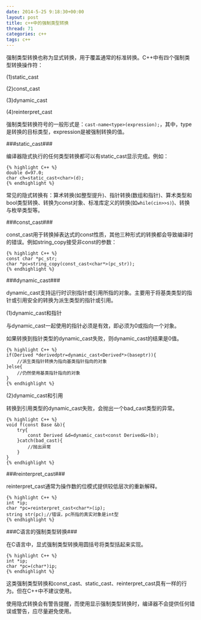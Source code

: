 ```yaml
---
date: 2014-5-25 9:18:30+00:00
layout: post
title: c++中的强制类型转换
thread: 71
categories: c++
tags: c++
---
```


强制类型转换也称为显式转换，用于覆盖通常的标准转换。C++中有四个强制类型转换操作符：

(1)static_cast

(2)const_cast

(3)dynamic_cast

(4)reinterpret_cast

强制类型转换符号的一般形式是：`cast-name<type>(expression);`，其中，type是转换的目标类型，expression是被强制转换的值。


###static_cast###

编译器隐式执行的任何类型转换都可以有static_cast显示完成。例如：

	{% highlight C++ %}
	double d=97.0;
	char ch=static_cast<char>(d);
	{% endhighlight %}

常见的隐式转换有：算术转换(如整型提升)、指针转换(数组和指针)、算术类型和bool类型转换、转换为const对象、标准库定义的转换(如`while(cin>>s)`)、转换与枚举类型等。

###const_cast###

const_cast用于转换掉表达式的const性质，其他三种形式的转换都会导致编译时的错误。例如string_copy接受非const的参数：

	{% highlight C++ %}
	const char *pc_str;
	char *pc=string_copy(const_cast<char*>(pc_str));
	{% endhighlight %}

###dynamic_cast###

dynamic_cast支持运行时识别指针或引用所指的对象。主要用于将基类类型的指针或引用安全的转换为派生类型的指针或引用。

(1)dynamic_cast和指针

与dynamic_cast一起使用的指针必须是有效，即必须为0或指向一个对象。

如果转换到指针类型的dynamic_cast失败，则dynamic_cast的结果是0值。

	{% highlight C++ %}
	if(Derived *derivedptr=dynamic_cast<Derived*>(baseptr)){
		//派生类指针转换为指向基类指针指向的对象
	}else{
		//仍然使用基类指针指向的对象
	}
	{% endhighlight %}
	
(2)dynamic_cast和引用

转换到引用类型的dynamic_cast失败，会抛出一个bad_cast类型的异常。

	{% highlight C++ %}
	void f(const Base &b){
		try{
			const Derived &d=dynamic_cast<const Derived&>(b);
		}catch(bad_cast){
			//抛出异常
		}
	}
	{% endhighlight %}
	
###reinterpret_cast###

reinterpret_cast通常为操作数的位模式提供较低层次的重新解释。

	{% highlight C++ %}
	int *ip;
	char *pc=reinterpret_cast<char*>(ip);
	string str(pc);//错误，pc所指的真实对象是int型
	{% endhighlight %}

###C语言的强制类型转换###

在C语言中，显式强制类型转换用圆括号将类型括起来实现。

	{% highlight C++ %}
	int *ip;
	char *pc=(char*)ip;
	{% endhighlight %}

这类强制类型转换和const_cast、static_cast、reinterpret_cast具有一样的行为。但在C++中不建议使用。

使用隐式转换会有警告提醒，而使用显示强制类型转换时，编译器不会提供任何错误或警告，应尽量避免使用。




